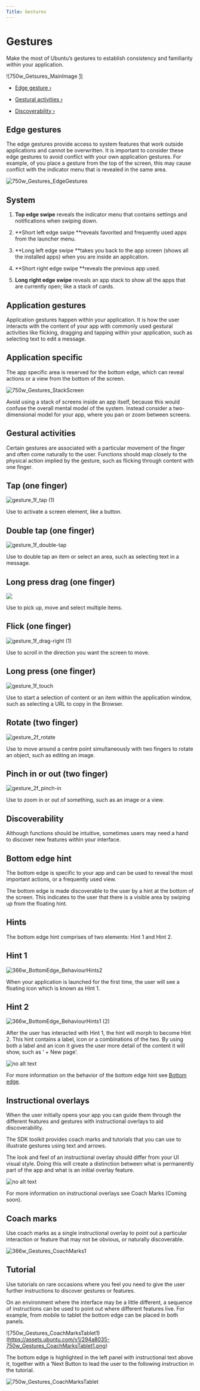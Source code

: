 ```yaml
---
Title: Gestures
---
```


# Gestures

Make the most of Ubuntu’s gestures to establish consistency and familiarity within your application.

![750w_Getsures_MainImage [1)](https://assets.ubuntu.com/v1/b5eb0c4c-750w_Getsures_MainImage-1.png)

-  [Edge gesture ›](#edge-gestures)

-  [Gestural activities ›](#gestural-activities)

-  [Discoverability ›](#discoverability)

## Edge gestures

The edge gestures provide access to system features that work outside applications and cannot be overwritten. It is important to consider these edge gestures to avoid conflict with your own application gestures. For example, of you place a gesture from the top of the screen, this may cause conflict with the indicator menu that is revealed in the same area.

![750w_Gestures_EdgeGestures](https://assets.ubuntu.com/v1/8739b3a4-750w_Gestures_EdgeGestures.png)

## System

1. **Top edge swipe** reveals the indicator menu that contains settings and notifications when swiping down.

2. **Short left edge swipe **reveals favorited and frequently used apps from the launcher menu.

3. **Long left edge swipe **takes you back to the app screen (shows all the installed apps) when you are inside an application.

4. **Short right edge swipe **reveals the previous app used.

5. **Long right edge swipe** reveals an app stack to show all the apps that are currently open; like a stack of cards.

## Application gestures

Application gestures happen within your application. It is how the user interacts with the content of your app with commonly used gestural activities like flicking, dragging and tapping within your application, such as selecting text to edit a message.

## Application specific

The app specific area is reserved for the bottom edge, which can reveal actions or a view from the bottom of the screen.

![750w_Gestures_StackScreen](https://assets.ubuntu.com/v1/ca82b5f7-750w_Gestures_StackScreen.png)

Avoid using a stack of screens inside an app itself, because this would confuse the overall mental model of the system. Instead consider a two-dimensional model for your app, where you pan or zoom between screens.

## Gestural activities

Certain gestures are associated with a particular movement of the finger and often come naturally to the user. Functions should map closely to the physical action implied by the gesture, such as flicking through content with one finger.

## Tap (one finger)
![gesture_1f_tap (1)](https://assets.ubuntu.com/v1/30dd55e1-gesture_1f_tap-1.png)

Use to activate a screen element, like a button.

## Double tap (one finger)
![gesture_1f_double-tap](https://assets.ubuntu.com/v1/ac2edefd-gesture_1f_double-tap.png)

Use to double tap an item or select an area, such as selecting text in a message.

## Long press drag (one finger)
![](https://assets.ubuntu.com/v1/d72ccece-gesture_1f_swipe-right.png)

Use to pick up, move and select multiple items.

## Flick (one finger)
![gesture_1f_drag-right (1)](https://assets.ubuntu.com/v1/5934dbfa-gesture_1f_drag-right-1.png)

Use to scroll in the direction you want the screen to move.

## Long press (one finger)
![gesture_1f_touch](https://assets.ubuntu.com/v1/f4bb4e3b-gesture_1f_touch.png)

Use to start a selection of content or an item within the application window, such as selecting a URL to copy in the Browser.

## Rotate (two finger)
![gesture_2f_rotate](https://assets.ubuntu.com/v1/a7cc3136-gesture_2f_rotate.png)

Use to move around a centre point simultaneously with two fingers to rotate an object, such as editing an image.

## Pinch in or out (two finger)
![gesture_2f_pinch-in](https://assets.ubuntu.com/v1/f87d1a6d-gesture_2f_pinch-in.png)

Use to zoom in or out of something, such as an image or a view.

## Discoverability

Although functions should be intuitive, sometimes users may need a hand to discover new features within your interface.

## Bottom edge hint

The bottom edge is specific to your app and can be used to reveal the most important actions, or a frequently used view.

The bottom edge is made discoverable to the user by a hint at the bottom of the screen. This indicates to the user that there is a visible area by swiping up from the floating hint.

## Hints

The bottom edge hint comprises of two elements: Hint 1 and Hint 2.

## Hint 1
![366w_BottomEdge_BehaviourHints2](https://assets.ubuntu.com/v1/9f1dbb3b-366w_BottomEdge_BehaviourHints2.png)

When your application is launched for the first time, the user will see a floating icon which is known as Hint 1.

## Hint 2
![366w_BottomEdge_BehaviourHints1 (2)](https://assets.ubuntu.com/v1/fab43755-366w_BottomEdge_BehaviourHints1-2.png)

After the user has  interacted with Hint 1, the hint will morph to become Hint 2. This hint contains a label, icon or a combinations of the two. By using both a label and an icon it gives the user more detail of the content it will show, such as ‘ + New page’.

![no alt text](https://assets.ubuntu.com/v1/75f60d24-link_external.png)

For more information on the behavior of the bottom edge hint see  [Bottom edge](bottom-edge.md).

## Instructional overlays

When the user initially opens your app you can guide them through the different features and gestures with instructional overlays to aid discoverability.

The SDK toolkit provides coach marks and tutorials that you can use to illustrate gestures using text and arrows.

The look and feel of an instructional overlay should differ from your UI visual style. Doing this will create a distinction between what is permanently part of the app and what is an initial overlay feature.

![no alt text](https://assets.ubuntu.com/v1/e9f11635-information-link.png)

For more information on instructional overlays see Coach Marks (Coming soon).

## Coach marks

Use coach marks as a single instructional overlay to point out a particular interaction or feature that may not be obvious, or naturally discoverable.

![366w_Gestures_CoachMarks1](https://assets.ubuntu.com/v1/4f896bc6-366w_Gestures_CoachMarks1.png)

## Tutorial

Use tutorials on rare occasions where you feel you need to give the user further instructions to discover gestures or features.

On an environment where the interface may be a little different, a sequence of instructions can be used to point out where different features live. For example, from mobile to tablet the bottom edge can be placed in both panels.

![750w_Gestures_CoachMarksTablet1)(https://assets.ubuntu.com/v1/294a8035-750w_Gestures_CoachMarksTablet1.png)

The bottom edge is highlighted in the left panel with instructional text above it, together with a ‘Next Button to lead the user to the following instruction in the tutorial.

![750w_Gestures_CoachMarksTablet](https://assets.ubuntu.com/v1/9f9c1af3-750w_Gestures_CoachMarksTablet.png)

